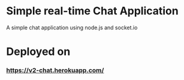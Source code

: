 # Simple real-time Chat Application 
A simple chat application using node.js and socket.io

# Deployed on 
### https://v2-chat.herokuapp.com/
